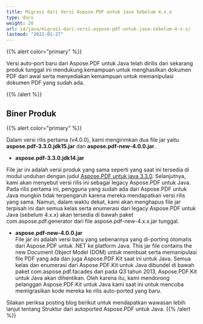 ```yaml
---
title: Migrasi dari Versi Aspose.PDF untuk Java Sebelum 4.x.x
type: docs
weight: 20
url: id/java/migrasi-dari-versi-aspose-pdf-untuk-java-sebelum-4-x-x/
lastmod: "2022-01-27"
---
```


{{% alert color="primary" %}}

Versi auto-port baru dari Aspose.PDF untuk Java telah dirilis dan sekarang produk tunggal ini mendukung kemampuan untuk menghasilkan dokumen PDF dari awal serta menyediakan kemampuan untuk memanipulasi dokumen PDF yang sudah ada.

{{% /alert %}}

## Biner Produk

{{% alert color="primary" %}}

Dalam versi rilis pertama (v4.0.0), kami mengirimkan dua file jar yaitu **aspose.pdf-3.3.0.jdk15.jar** dan **aspose.pdf-new-4.0.0.jar**.

- **aspose.pdf-3.3.0.jdk14.jar**

File jar ini adalah versi produk yang sama seperti yang saat ini tersedia di modul unduhan dengan judul [Aspose.PDF untuk java 3.3.0](http://www.aspose.com/community/files/72/java-components/aspose.pdf-for-java/entry417659.aspx). Selanjutnya, kami akan menyebut versi rilis ini sebagai legacy Aspose.PDF untuk Java. Pada rilis pertama ini, pengguna yang sudah ada dari Aspose.PDF untuk Java mungkin tidak terpengaruh karena mereka mendapatkan versi rilis yang sama. Namun, dalam waktu dekat, kami akan menghapus file jar terpisah ini dan semua kelas serta enumerasi dari legacy Aspose.PDF untuk Java (sebelum 4.x.x) akan tersedia di bawah paket com.aspose.pdf.generator dari file aspose.pdf-new-4.x.x.jar tunggal.

- **aspose.pdf-new-4.0.0.jar**  
  File jar ini adalah versi baru yang sebenarnya yang di-porting otomatis dari Aspose.PDF untuk .NET ke platform Java.
 This jar file contains the new Document Object Model (DOM) untuk membuat serta memanipulasi file PDF yang ada dan juga Aspose.PDF.Kit saat ini untuk Java. Semua kelas dan enumerasi dari Aspose.PDF.Kit untuk Java dibundel di bawah paket com.aspose.pdf.facades dan pada Q3 tahun 2013, Aspose.PDF.Kit untuk Java akan dihentikan. Oleh karena itu, kami mendorong pelanggan Aspose.PDF.Kit untuk Java kami saat ini untuk mencoba memigrasikan kode mereka ke rilis auto-ported yang baru.

Silakan periksa posting blog berikut untuk mendapatkan wawasan lebih lanjut tentang Struktur dari autoported Aspose.PDF untuk Java.
{{% /alert %}}